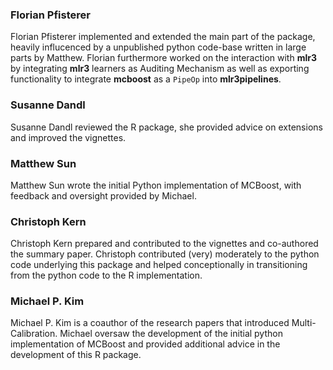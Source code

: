 ### Florian Pfisterer

Florian Pfisterer implemented and extended the main part of the package, heavily influcenced by
a unpublished python code-base written in large parts by Matthew. Florian furthermore worked on the interaction with
**mlr3** by integrating **mlr3** learners as Auditing Mechanism as well as exporting functionality to integrate
**mcboost** as a `PipeOp` into **mlr3pipelines**.

### Susanne Dandl

Susanne Dandl reviewed the R package, she provided advice on extensions and improved the vignettes. 

### Matthew Sun

Matthew Sun wrote the initial Python implementation of MCBoost, with feedback and oversight provided by Michael. 

### Christoph Kern

Christoph Kern prepared and contributed to the vignettes and co-authored the summary paper. Christoph contributed (very) moderately to the python code underlying this package and helped conceptionally in transitioning from the python code to the R implementation. 


### Michael P. Kim

Michael P. Kim is a coauthor of the research papers that introduced Multi-Calibration.
Michael oversaw the development of the initial python implementation of MCBoost
and provided additional advice in the development of this R package.
